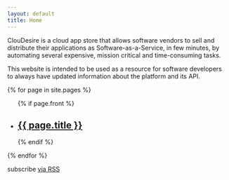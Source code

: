 ```yaml
---
layout: default
title: Home
---
```


ClouDesire is a cloud app store that allows software vendors to sell and distribute their applications as Software-as-a-Service, in few minutes, by automating several expensive, mission critical and time-consuming tasks.

This website is intended to be used as a resource for software developers to always have updated information about the platform and its API.

<div class="home">

{% for page in site.pages %}
<ul class="post-list">
{% if page.front %}
  <li><h2><a class="page-link" href="{{ page.url | prepend: site.baseurl }}">{{ page.title }}</a></h2></li>
{% endif %}
</ul>
{% endfor %}

<p class="rss-subscribe">subscribe <a href="{{ "/feed.xml" | prepend: site.baseurl }}">via RSS</a></p>

</div>
